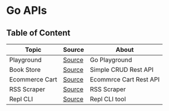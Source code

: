 # Go APIs

## Table of Content

| Topic          | Source                      | About                  |
| -------------- | --------------------------- | ---------------------- |
| Playground     | [Source](./playground/)     | Go Playground          |
| Book Store     | [Source](./book-store/)     | Simple CRUD Rest API   |
| Ecommerce Cart | [Source](./ecommerce-cart/) | Ecommrce Cart Rest API |
| RSS Scraper    | [Source](./rss-scraper/)    | RSS Scraper            |
| Repl CLI       | [Source](./repl-cli/)       | Repl CLI tool          |
